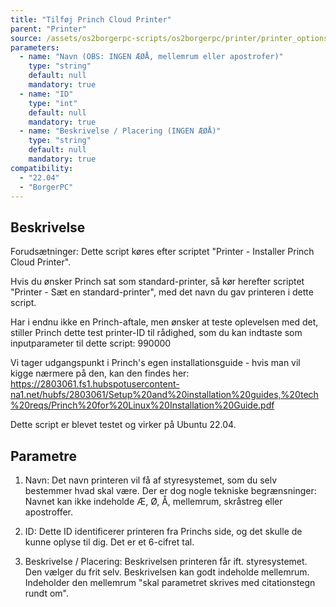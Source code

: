 ```yaml
---
title: "Tilføj Princh Cloud Printer"
parent: "Printer"
source: /assets/os2borgerpc-scripts/os2borgerpc/printer/printer_options_set.sh
parameters:
  - name: "Navn (OBS: INGEN ÆØÅ, mellemrum eller apostrofer)"
    type: "string"
    default: null
    mandatory: true
  - name: "ID"
    type: "int"
    default: null
    mandatory: true
  - name: "Beskrivelse / Placering (INGEN ÆØÅ)"
    type: "string"
    default: null
    mandatory: true
compatibility:  
  - "22.04"
  - "BorgerPC"
---
```


## Beskrivelse
Forudsætninger:
Dette script køres efter scriptet "Printer - Installer Princh Cloud Printer".

Hvis du ønsker Princh sat som standard-printer, så kør herefter scriptet "Printer - Sæt en standard-printer", med det navn du gav printeren i dette script.

Har i endnu ikke en Princh-aftale, men ønsker at teste oplevelsen med det, stiller Princh dette test printer-ID til rådighed, som du kan indtaste som inputparameter til dette script:
990000

Vi tager udgangspunkt i Princh's egen installationsguide - hvis man vil kigge nærmere på den, kan den findes her:
https://2803061.fs1.hubspotusercontent-na1.net/hubfs/2803061/Setup%20and%20installation%20guides,%20tech%20reqs/Princh%20for%20Linux%20Installation%20Guide.pdf

Dette script er blevet testet og virker på Ubuntu 22.04.

## Parametre
1. Navn: Det navn printeren vil få af styresystemet, som du selv bestemmer hvad skal være. Der er dog nogle tekniske begrænsninger: Navnet kan ikke indeholde Æ, Ø, Å, mellemrum, skråstreg eller apostroffer.

2. ID: Dette ID identificerer printeren fra Princhs side, og det skulle de kunne oplyse til dig. Det er et 6-cifret tal.

3. Beskrivelse / Placering: Beskrivelsen printeren får ift. styresystemet. Den vælger du frit selv. Beskrivelsen kan godt indeholde mellemrum. Indeholder den mellemrum "skal parametret skrives med citationstegn rundt om".

